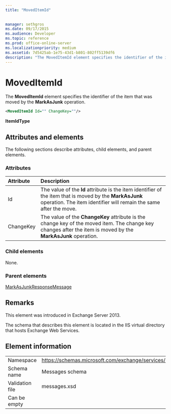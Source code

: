 ```yaml
---
title: "MovedItemId"
 
 
manager: sethgros
ms.date: 09/17/2015
ms.audience: Developer
ms.topic: reference
ms.prod: office-online-server
ms.localizationpriority: medium
ms.assetid: 7d5425ab-1e75-43d1-b801-802ff5139df6
description: "The MovedItemId element specifies the identifier of the item that was moved by the MarkAsJunk operation."
---
```


# MovedItemId

The **MovedItemId** element specifies the identifier of the item that was moved by the **MarkAsJunk** operation. 
  
```XML
<MovedItemId Id="" ChangeKey=""/>
```

 **ItemIdType**
## Attributes and elements

The following sections describe attributes, child elements, and parent elements.
  
### Attributes

|**Attribute**|**Description**|
|:-----|:-----|
|Id  <br/> |The value of the **Id** attribute is the item identifier of the item that is moved by the **MarkAsJunk** operation. The item identifier will remain the same after the move.  <br/> |
|ChangeKey  <br/> |The value of the **ChangeKey** attribute is the change key of the moved item. The change key changes after the item is moved by the **MarkAsJunk** operation.  <br/> |
   
### Child elements

None.
  
### Parent elements

[MarkAsJunkResponseMessage](markasjunkresponsemessage.md)
  
## Remarks

This element was introduced in Exchange Server 2013.
  
The schema that describes this element is located in the IIS virtual directory that hosts Exchange Web Services.
  
## Element information

|||
|:-----|:-----|
|Namespace  <br/> |https://schemas.microsoft.com/exchange/services/2006/messages  <br/> |
|Schema name  <br/> |Messages schema  <br/> |
|Validation file  <br/> |messages.xsd  <br/> |
|Can be empty  <br/> ||
   

